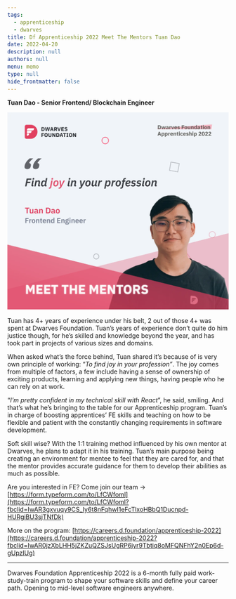 ```yaml
---
tags: 
  - apprenticeship
  - dwarves
title: Df Apprenticeship 2022 Meet The Mentors Tuan Dao
date: 2022-04-20
description: null
authors: null
menu: memo
type: null
hide_frontmatter: false
---
```


**Tuan Dao - Senior Frontend/ Blockchain Engineer**

![](assets/df-apprenticeship-2022---meet-the-mentors-tuan-dao_4be54ce3d8d423df9ba6725bae6056ce_md5.webp)

Tuan has 4+ years of experience under his belt, 2 out of those 4+ was spent at Dwarves Foundation. Tuan’s years of experience don’t quite do him justice though, for he’s skilled and knowledge beyond the year, and has took part in projects of various sizes and domains.

When asked what’s the force behind, Tuan shared it’s because of is very own principle of working: “*To find joy in your profession”*. The joy comes from multiple of factors, a few include having a sense of ownership of exciting products, learning and applying new things, having people who he can rely on at work.

“*I’m pretty confident in my technical skill with React*”, he said, smiling. And that’s what he’s bringing to the table for our Apprenticeship program. Tuan’s in charge of boosting apprentices’ FE skills and teaching on how to be flexible and patient with the constantly changing requirements in software development.

Soft skill wise? With the 1:1 training method influenced by his own mentor at Dwarves, he plans to adapt it in his training. Tuan’s main purpose being creating an environment for mentee to feel that they are cared for, and that the mentor provides accurate guidance for them to develop their abilities as much as possible.

Are you interested in FE? Come join our team → [https://form.typeform.com/to/LfCWfoml](https://form.typeform.com/to/LfCWfoml?fbclid=IwAR3gxvuqy9CS_Iy6t8nFqhwI1eFcTlxoHBbQ1Ducnpd-HURgiBU3sjTNfDk)

More on the program: [https://careers.d.foundation/apprenticeship-2022](https://careers.d.foundation/apprenticeship-2022?fbclid=IwAR0jzXbLHH5jZKZuQZSJsUgRP6jyr9Tbtiq8oMFQNFhY2n0Ep6d-gUpzlUg)

___

Dwarves Foundation Apprenticeship 2022 is a 6-month fully paid work-study-train program to shape your software skills and define your career path. Opening to mid-level software engineers anywhere.
